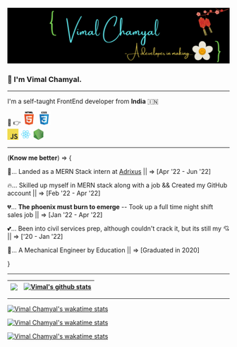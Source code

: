 ![](./bannnnner.png)

<p align="center"><h3>  🙏 I'm Vimal Chamyal. </h3></p>

________________________________________________________________________________________________________________________________________________________________


I'm a self-taught FrontEnd developer from **India** 🇮🇳

 💪 👉
<code><img height="30" alt="html" src="https://raw.githubusercontent.com/github/explore/80688e429a7d4ef2fca1e82350fe8e3517d3494d/topics/html/html.png"></code> 
<code><img height="30" alt="css" src="https://raw.githubusercontent.com/github/explore/80688e429a7d4ef2fca1e82350fe8e3517d3494d/topics/css/css.png"></code> 
<code> <img height="25" alt="javascript" src="https://raw.githubusercontent.com/github/explore/80688e429a7d4ef2fca1e82350fe8e3517d3494d/topics/javascript/javascript.png"></code>
<code><img height="25" alt="react" src="https://raw.githubusercontent.com/github/explore/80688e429a7d4ef2fca1e82350fe8e3517d3494d/topics/react/react.png"></code>
<code><img height="25" alt="nodejs" src="https://raw.githubusercontent.com/github/explore/80688e429a7d4ef2fca1e82350fe8e3517d3494d/topics/nodejs/nodejs.png"></code>  


________________________________________________________________________________________________________________________________________________________________

(**Know me better**) => {

💼... Landed as a MERN Stack intern at  [Adrixus](http://adrixus.com/) || => [Apr '22 - Jun '22]

🔥... Skilled up myself in MERN stack along with a job && Created my GitHub account || => [Feb '22 - Apr '22]

💔... **The phoenix must burn to emerge** -- Took up a full time night shift sales job || => [Jan '22 - Apr '22]

💕... Been into civil services prep, although couldn't crack it, but its still my 💘 || => ['20 - Jan '22]

🎒... A Mechanical Engineer by Education || => [Graduated in 2020]

}

________________________________________________________________________________________________________________________________________________________________


|   <a href="https://github.com/VimalChamyal/github-readme-stats"><img align="center" src="https://github-readme-stats.vercel.app/api/top-langs/?username=vimalchamyal&layout=compact&theme=radical&hide_border=true" /></a> | <a href="https://github.com/VimalChamyal/github-readme-stats"><img align="center" src="https://github-readme-stats.vercel.app/api?username=VimalChamyal&show_icons=true&include_all_commits=true&theme=radical&hide_border=true" alt="Vimal's github stats" /></a>|
| ------------- | ------------- |


________________________________________________________________________________________________________________________________________________________________


<!--START_SECTION:waka-->
 [![Vimal Chamyal's wakatime stats](https://github-readme-stats.vercel.app/api/wakatime?username=vimalchamyal)](https://github.com/VimalChamyal/github-readme-stats)
 <!--END_SECTION:waka-->
 <!--START_SECTION:waka-->
  [![Vimal Chamyal's wakatime stats](https://github-readme-stats.vercel.app/b59c7cd1-3494-4068-9f1b-adc2a7b7b4f1/wakatime?username=vimalchamyal)](https://github.com/VimalChamyal/github-readme-stats)
  <!--END_SECTION:waka-->
 
<!--START_SECTION:waka--> 
  [![Vimal Chamyal's wakatime stats](https://github-readme-stats.vercel.app/WAKATIME_API_KEY/wakatime?username=vimalchamyal)](https://github.com/VimalChamyal/github-readme-stats)
 
 <!--END_SECTION:waka-->
 
 



<br />
<br />





<!--START_SECTION:waka-->
<!--END_SECTION:waka-->


